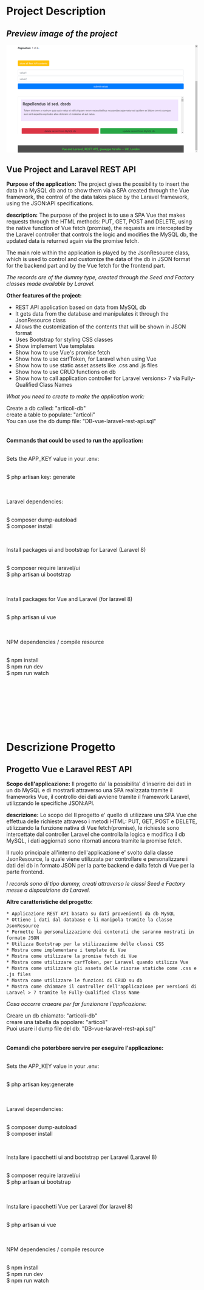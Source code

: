 # Project Description


## *Preview image of the project*


![project image not present](screenShot/restApiVueLaravel.png)

Vue Project and Laravel REST API 
--------------------------------

**Purpose of the application:** The project gives the possibility to insert the data in a MySQL db and to show them via a SPA created through the Vue framework, the control of the data takes place by the Laravel framework, using the JSON:API specifications.

**description:** The purpose of the project is to use a SPA Vue that makes requests through the HTML methods: PUT, GET, POST and DELETE, using the native function of Vue fetch (promise), the requests are intercepted by the Laravel controller that controls the logic and modifies the MySQL db, the updated data is returned again via the promise fetch.

The main role within the application is played by the JsonResource class, which is used to control and customize the data of the db in JSON format for the backend part and by the Vue fetch for the frontend part.


*The records are of the dummy type, created through the Seed and Factory classes made available by Laravel.*

**Other features of the project:**

* REST API application based on data from MySQL db
* It gets data from the database and manipulates it through the JsonResource class
* Allows the customization of the contents that will be shown in JSON format
* Uses Bootstrap for styling CSS classes
* Show implement Vue templates
* Show how to use Vue's promise fetch
* Show how to use csrfToken, for Laravel when using Vue
* Show how to use static asset assets like .css and .js files
* Show how to use CRUD functions on db
* Show how to call application controller for Laravel versions> 7 via Fully-Qualified Class Names



*What you need to create to make the application work:*

Create a db called: "articoli-db"<br/>
create a table to populate: "articoli" <br/>
You can use the db dump file: "DB-vue-laravel-rest-api.sql"
<br/>
<br/>
<br/>
**Commands that could be used to run the application:**

<br/>
Sets the APP_KEY value in your .env: <br/> <br/>

$ php artisan key: generate <br/> <br/>
<br/>

Laravel dependencies: <br/> <br/>

$ composer dump-autoload <br/>
$ composer install <br/>

<br/>

Install packages ui and bootstrap for Laravel (Laravel 8)<br/><br/>

$ composer require laravel/ui<br/>
$ php artisan ui bootstrap<br/>
<br/><br/>

Install packages for Vue and Laravel (for laravel 8)<br/><br/>

$ php artisan ui vue<br/>
<br/><br/>

NPM dependencies / compile resource<br/><br/>

$ npm install<br/>
$ npm run dev<br/>
$ npm run watch<br/>

<br/> <br/>





<br />
<br />
<br />
<br />



# Descrizione Progetto

Progetto Vue e Laravel REST API 
-------------------------------

**Scopo dell'applicazione:** Il progetto da' la possibilita' d'inserire dei dati in un db MySQL e di mostrarli attraverso una SPA realizzata tramite il frameworks Vue, il controllo dei dati avviene tramite il framework Laravel, utilizzando le specifiche JSON:API.

**descrizione:** Lo scopo del Il progetto e' quello di utilizzare una SPA Vue che effettua delle richieste attraveso i metodi HTML: PUT, GET, POST e DELETE, utilizzando la funzione nativa di Vue fetch(promise), le richieste sono intercettate dal controller Laravel che controlla la logica e modifica il db MySQL, i dati aggiornati sono ritornati ancora tramite la promise fetch.

Il ruolo principale all'interno dell'applicazione e' svolto dalla classe JsonResource, la quale viene utilizzata per controllare e personalizzare  i dati del db in formato JSON per la parte backend e dalla fetch di Vue per la parte frontend.


*I records sono di tipo dummy, creati attraverso le classi Seed e Factory messe a disposizione da Laravel.*


**Altre caratteristiche del progetto:**

	* Applicazione REST API basata su dati provenienti da db MySQL
	* Ottiene i dati dal database e li manipola tramite la classe JsonResource
	* Permette la personalizzazione dei contenuti che saranno mostrati in formato JSON
	* Utilizza Bootstrap per la stilizzazione delle classi CSS
	* Mostra come implementare i template di Vue
	* Mostra come utilizzare la promise fetch di Vue
	* Mostra come utilizzare csrfToken, per Laravel quando utilizza Vue
	* Mostra come utilizzare gli assets delle risorse statiche come .css e .js files
	* Mostra come utilizzare le funzioni di CRUD su db
	* Mostra come chiamare il controller dell'applicazione per versioni di Laravel > 7 tramite le Fully-Qualified Class Name



*Cosa occorre craeare per far funzionare l'applicazione:*

Creare un db chiamato: "articoli-db"<br/>
creare una tabella da popolare: "articoli"<br/>
Puoi usare il dump file del db: "DB-vue-laravel-rest-api.sql" 
<br/>
<br/>
<br/>
**Comandi che poterbbero servire per eseguire l'applicazione:**

<br/>
Sets the APP_KEY value in your .env:<br/><br/>

$ php artisan key:generate <br/><br/>
<br/>

Laravel dependencies:<br/><br/>

$ composer dump-autoload<br/>
$ composer install<br/>

<br/>



Installare i pacchetti ui and bootstrap per Laravel (Laravel 8)<br/><br/>

$ composer require laravel/ui<br/>
$ php artisan ui bootstrap<br/>
<br/><br/>

Installare i pacchetti  Vue per Laravel (for laravel 8)<br/><br/>

$ php artisan ui vue<br/>
<br/><br/>

NPM dependencies / compile resource<br/><br/>

$ npm install<br/>
$ npm run dev<br/>
$ npm run watch<br/>

<br/><br/>
